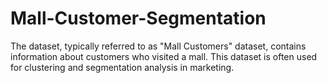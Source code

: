 # Mall-Customer-Segmentation
The dataset, typically referred to as "Mall Customers" dataset, contains information about customers who visited a mall. This dataset is often used for clustering and segmentation analysis in marketing.
